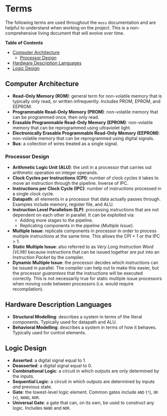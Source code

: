 # Terms

The following terms are used throughout the `moss` documentation and are helpful
to understand when working on the project. This is a non-comprehensive living
document that will evolve over time.

**Table of Contents**
- [Computer Architecture](#computer-architecture)
    - [Processor Design](#processor-design)
- [Hardware Description Languages](#hardware-description-languages)
- [Logic Design](#logic-design)

## Computer Architecture

- **Read-Only Memory (ROM)**: general term for non-volatile memory that is
typically only read, or written infrequently. Includes PROM, EPROM, and EEPROM.
- **Programmable Read-Only Memory (PROM)**: non-volatile memory that can be
programmed once, then only read.
- **Erasable Programmable Read-Only Memory (EPROM)**: non-volatile memory that
can be reprogrammed using ultraviolet light.
- **Electronically Erasable Programmable Read-Only Memory (EEPROM)**:
non-volatile memory that can be reprogrammed using digital signals.
- **Bus**: a collection of wires treated as a single signal.

### Processor Design

- **Arithmetic Logic Unit (ALU)**: the unit in a processor that carries out
  arithmetic operation on integer operands.
- **Clock Cycles per Instructions (CPI)**: number of clock cycles it takes to
move an instruction through the pipeline. Inverse of IPC.
- **Instructions per Clock Cycle (IPC)**: number of instructions processed in a
single clock cycle.
- **Datapath**: all elements in a processor that data actually passes through.
Examples include memory, register file, and ALU.
- **Instruction Level Parallelism (ILP)**: processing instructions that are not
dependent on each other in parallel. It can be exploited via:
    - Adding more stages to the pipeline.
    - Replicating components in the pipeline (_Multiple Issue_).
- **Multiple Issue**: replicate components in processor in order to process
multiple instructions at the same time. This allows the CPI < 1 or the IPC > 1. 
- **Static Multiple Issue**: also referred to as _Very Long Instruction Word
(VLIW)_ because instructions that can be issued together are put into an
_Instruction Packet_ by the compiler.
- **Dynamic Multiple Issue**: the processor decides which instructions can be
issued in parallel. The compiler can help out to make this easier, but the
processor _guarantees_ that the instructions will be executed correctly. This is
not necessarily true for static multiple issue processors when moving code
between processors (i.e. would require recompilation).

## Hardware Description Languages

- **Structural Modelling**: describes a system in terms of the literal components.
Typically used for datapath and ALU.
- **Behavioral Modelling**: describes a system in terms of how it behaves.
Typically used for control elements.

## Logic Design

- **Asserted**: a digital signal equal to 1.
- **Deasserted**: a digital signal equal to 0.
- **Combinational Logic**: a circuit in which outputs are only determined by the
inputs.
- **Sequential Logic**: a circuit in which outputs are determined by inputs _and_
previous state.
- **Gate**: the lowest-level logic element. Common gates include `AND` (`*`), `OR`
(`+`), `NAND`, `NOR`.
- **Universal Gate**: a gate that can, on its own, be used to construct any logic.
Includes `NAND` and `NOR`.
